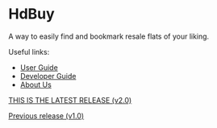 # HdBuy

A way to easily find and bookmark resale flats of your liking.

Useful links:
* [User Guide](UserGuide.md)
* [Developer Guide](DeveloperGuide.md)
* [About Us](AboutUs.md)

[THIS IS THE LATEST RELEASE (v2.0)](https://github.com/AY2021S2-CS2113-F10-1/tp/releases/tag/v2.0)

[Previous release (v1.0)](https://github.com/AY2021S2-CS2113-F10-1/tp/releases/tag/v1.0)
